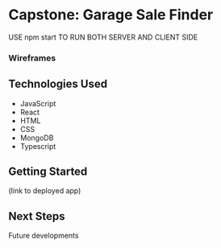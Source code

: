 # Capstone: Garage Sale Finder



USE npm start TO RUN BOTH SERVER AND CLIENT SIDE

### Wireframes




## Technologies Used

* JavaScript
* React
* HTML
* CSS
* MongoDB
* Typescript


## Getting Started

(link to deployed app)


## Next Steps

Future developments
